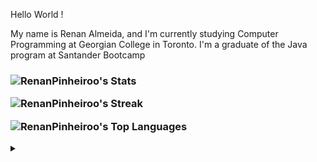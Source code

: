 Hello World ! 

My name is Renan Almeida, and I'm currently studying Computer Programming at Georgian College in Toronto. I'm a graduate of the Java program at Santander Bootcamp


<h3 align="left">

![RenanPinheiroo's Stats](https://github-readme-stats.vercel.app/api?username=RenanPinheiroo&theme=dark&show_icons=true&hide_border=false&count_private=true)

![RenanPinheiroo's Streak](https://github-readme-streak-stats.herokuapp.com/?user=RenanPinheiroo&theme=dark&hide_border=false)

![RenanPinheiroo's Top Languages](https://github-readme-stats.vercel.app/api/top-langs/?username=RenanPinheiroo&theme=dark&show_icons=true&hide_border=false&layout=compact)

</h3>
<details align="left">
  <summary></summary> 
 
  - Badges by <a href="https://shields.io/">shields.io</a><br>
  - GitHub Stats by <a href="https://github.com/anuraghazra/github-readme-stats">anuraghazra</a>
  - Developer vector created by <a href="https://www.freepik.com/vectors/developer">storyset - www.freepik.com</a> (edited by author)
 
  <div align="right">Made with 💜 by <a href="https://github.com/elidianaandrade">EA</a>.</div>


You can find me:


[![LinkedIn](https://img.shields.io/badge/-LinkedIn-000?style=for-the-badge&logo=linkedin&logoColor=FF00F6&color:#0000FF)](https://www.linkedin.com/in/renan-almeida-987652bb)
  </a> &nbsp; 
  <a href="https://www.instagram.com/renan.pinheiroo/" rel="nofollow noreferrer">
    <img src="https://cdn-icons-png.flaticon.com/512/3621/3621435.png"| width=23 alt="Instagram"> Instagram
  </a>
</p>



<!--
**RenanPinheiroo/RenanPinheiroo** is a ✨ _special_ ✨ repository because its `README.md` (this file) appears on your GitHub profile.

Here are some ideas to get you started:

- 🔭 I’m currently working on ...
- 🌱 I’m currently learning ...
- 👯 I’m looking to collaborate on ...
- 🤔 I’m looking for help with ...
- 💬 Ask me about ...
- 📫 How to reach me: ...
- 😄 Pronouns: ...
- ⚡ Fun fact: ...
-->
